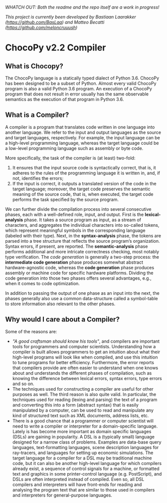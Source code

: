 _WHATCH OUT: Both the readme and the repo itself are a work in progress!_

_This project is currently been developed by Bastiaan Laarakker (https://github.com/BasLaa) and Matteo Becatti (https://github.com/meloncruuush)_

# ChocoPy v2.2 Compiler

## What is Chocopy?

The ChocoPy language is a statically typed dialect of Python 3.6. ChocoPy has been designed to be a subset of Python. Almost every valid ChocoPy program is also a valid Python 3.6 program. An execution of a ChocoPy program that does not result in error usually has the same observable semantics as the execution of that program in Python 3.6. 

## What is a Compiler?

A compiler is a program that translates code written in one language into another language. We refer to the input and output languages as the source and target languages, respectively. For example, the input language can be a high-level programming language, whereas the target language could be a low-level programming language such as assembly or byte code.

More specifically, the task of the compiler is (at least) two-fold:

1. It ensures that the input source code is syntactically correct, that is, it adheres to the rules of the programming language it is written in, and, if not, identifies the errors;
2. If the input is correct, it outputs a translated version of the code in the target language; moreover, the target code preserves the semantic meaning of the source code, that is, when executed, the target code performs the task specified by the source program.

We can further divide the compilation process into several consecutive phases, each with a well-defined role, input, and output. 
First is the **lexical-analysis** phase. It takes a source program as input, as a stream of characters, and aggregates the individual characters into so-called tokens, which represent meaningful symbols in the corresponding language (labeled with their type). 
Next, in the **syntax-analysis** phase, the tokens are parsed into a tree structure that reflects the source program’s organization. Syntax errors, if present, are reported. 
The **semantic-analysis** phase performs additional and more intricate correctness checking, most notably type verification. 
The _code generation_ is generally a two-step process: the **intermediate code generation** phase produces somewhat abstract hardware-agnostic code, whereas the **code generation** phase produces assembly or machine code for specific hardware platforms. Dividing the code generation into those two phases offers several advantages, e.g., when it comes to code optimization. 

In addition to passing the output of one phase as an input into the next, the phases generally also use a common data-structure called a symbol-table to store information also relevant to the other phases.

## Why would I care about a Compiler?

Some of the reasons are:

* _"A good craftsman should know his tools"_, and compilers are important tools for programmers and computer scientists. Understanding how a compiler is built allows programmers to get an intuition about what their high-level programs will look like when compiled, and use this intuition to tune programs for better efficiency. Furthermore, the error reports that compilers provide are often easier to understand when one knows about and understands the different phases of compilation, such as knowing the difference between lexical errors, syntax errors, type errors and so on.
* The techniques used for constructing a compiler are useful for other purposes as well. The third reason is also quite valid. In particular, the techniques used for reading (lexing and parsing) the text of a program and converting this into a form (abstract syntax) that is easily manipulated by a computer, can be used to read and manipulate any kind of structured text such as XML documents, address lists, etc.
* There is a good chance that a programmer or computer scientist will need to write a compiler or interpreter for a domain-specific language. Lately is has become more important as domain specific languages (DSLs) are gaining in popularity. A DSL is a (typically small) language designed for a narrow class of problems. Examples are data-base query languages, text-formatting languages, scene description languages for ray-tracers, and languages for setting up economic simulations. The target language for a compiler for a DSL may be traditional machine code, but it can also be another high-level language for which compilers already exist, a sequence of control signals for a machine, or formatted text and graphics in some printer-control language (e.g. PostScript), and DSLs are often interpreted instead of compiled. Even so, all DSL compilers and interpreters will have front-ends for reading and analysing the program text that are similar to those used in compilers and interpreters for general-purpose languages.

